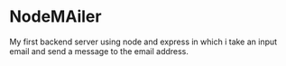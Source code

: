 # NodeMAiler

My first backend server using node and express in which i take an input email and send a message to the email address.
